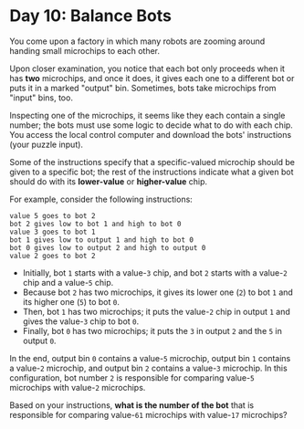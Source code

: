 # Day 10: Balance Bots
You come upon a factory in which many robots are zooming around handing small microchips to each other.

Upon closer examination, you notice that each bot only proceeds when it has **two** microchips, and once it does, it 
gives each one to a different bot or puts it in a marked "output" bin. Sometimes, bots take microchips from "input" 
bins, too.

Inspecting one of the microchips, it seems like they each contain a single number; the bots must use some logic to 
decide what to do with each chip. You access the local control computer and download the bots' instructions (your 
puzzle input).

Some of the instructions specify that a specific-valued microchip should be given to a specific bot; the rest of the 
instructions indicate what a given bot should do with its **lower-value** or **higher-value** chip.

For example, consider the following instructions:
```
value 5 goes to bot 2
bot 2 gives low to bot 1 and high to bot 0
value 3 goes to bot 1
bot 1 gives low to output 1 and high to bot 0
bot 0 gives low to output 2 and high to output 0
value 2 goes to bot 2
```
* Initially, bot `1` starts with a value-`3` chip, and bot `2` starts with a value-`2` chip and a value-`5` chip.
* Because bot `2` has two microchips, it gives its lower one (`2`) to bot `1` and its higher one (`5`) to bot `0`.
* Then, bot `1` has two microchips; it puts the value-`2` chip in output `1` and gives the value-`3` chip to bot `0`.
* Finally, bot `0` has two microchips; it puts the `3` in output `2` and the `5` in output `0`.

In the end, output bin `0` contains a value-`5` microchip, output bin `1` contains a value-`2` microchip, and output 
bin `2` contains a value-`3` microchip. In this configuration, bot number `2` is responsible for comparing value-`5` 
microchips with value-`2` microchips.

Based on your instructions, **what is the number of the bot** that is responsible for comparing value-`61` microchips 
with value-`17` microchips?
